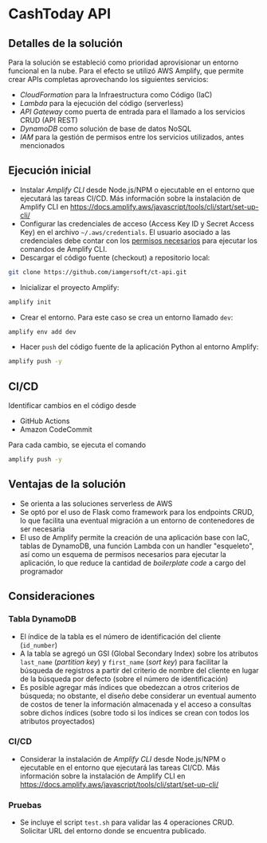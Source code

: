 # CashToday API

## Detalles de la solución

Para la solución se estableció como prioridad aprovisionar un entorno funcional en la nube. Para el efecto se utilizó AWS Amplify, que permite crear APIs completas aprovechando los siguientes servicios:

- _CloudFormation_ para la Infraestructura como Código (IaC)
- _Lambda_ para la ejecución del código (serverless)
- _API Gateway_ como puerta de entrada para el llamado a los servicios CRUD (API REST)
- _DynamoDB_ como solución de base de datos NoSQL
- _IAM_ para la gestión de permisos entre los servicios utilizados, antes mencionados

## Ejecución inicial

- Instalar _Amplify CLI_ desde Node.js/NPM o ejecutable en el entorno que ejecutará las tareas CI/CD. Más información sobre la instalación de Amplify CLI en https://docs.amplify.aws/javascript/tools/cli/start/set-up-cli/
- Configurar las credenciales de acceso (Access Key ID y Secret Access Key) en el archivo `~/.aws/credentials`. El usuario asociado a las credenciales debe contar con los [permisos necesarios](https://docs.amplify.aws/javascript/tools/cli/start/set-up-cli/) para ejecutar los comandos de Amplify CLI.
- Descargar el código fuente (checkout) a repositorio local:

```bash
git clone https://github.com/iamgersoft/ct-api.git
```

- Inicializar el proyecto Amplify:

```bash
amplify init
```

- Crear el entorno. Para este caso se crea un entorno llamado `dev`:

```bash
amplify env add dev
```

- Hacer `push` del código fuente de la aplicación Python al entorno Amplify:

```bash
amplify push -y
```

## CI/CD

Identificar cambios en el código desde

- GitHub Actions
- Amazon CodeCommit

Para cada cambio, se ejecuta el comando

```bash
amplify push -y
```

## Ventajas de la solución

- Se orienta a las soluciones serverless de AWS
- Se optó por el uso de Flask como framework para los endpoints CRUD, lo que facilita una eventual migración a un entorno de contenedores de ser necesaria
- El uso de Amplify permite la creación de una aplicación base con IaC, tablas de DynamoDB, una función Lambda con un handler "esqueleto", así como un esquema de permisos necesarios para ejecutar la aplicación, lo que reduce la cantidad de _boilerplate code_ a cargo del programador

## Consideraciones

### Tabla DynamoDB

- El índice de la tabla es el número de identificación del cliente (`id_number`)
- A la tabla se agregó un GSI (Global Secondary Index) sobre los atributos `last_name` (_partition key_) y `first_name` (_sort key_) para facilitar la búsqueda de registros a partir del criterio de nombre del cliente en lugar de la búsqueda por defecto (sobre el número de identificación)
- Es posible agregar más índices que obedezcan a otros criterios de búsqueda; no obstante, el diseño debe considerar un eventual aumento de costos de tener la información almacenada y el acceso a consultas sobre dichos índices (sobre todo si los índices se crean con todos los atributos proyectados)

### CI/CD

- Considerar la instalación de _Amplify CLI_ desde Node.js/NPM o ejecutable en el entorno que ejecutará las tareas CI/CD. Más información sobre la instalación de Amplify CLI en https://docs.amplify.aws/javascript/tools/cli/start/set-up-cli/

### Pruebas

- Se incluye el script `test.sh` para validar las 4 operaciones CRUD. Solicitar URL del entorno donde se encuentra publicado.
